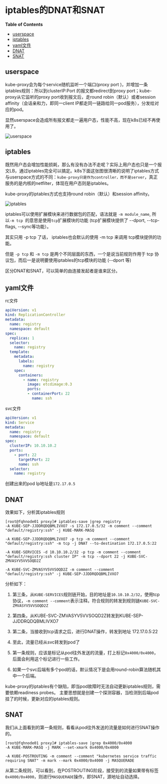 # iptables的DNAT和SNAT

**Table of Contents**
<!-- BEGIN MUNGE: GENERATED_TOC -->
  - [userspace](#userspace)
  - [iptables](#iptables)	
  - [yaml文件](#yaml文件)
  - [DNAT](#dnat)
  - [SNAT](#snat)

<!-- END MUNGE: GENERATED_TOC -->

## userspace
kube-proxy会为每个service随机监听一个端口(proxy port )，并增加一条iptables规则：所以到clusterIP:Port 的报文都redirect到proxy port；kube-proxy从它监听的proxy port收到报文后，走round robin（默认）或者session affinity（会话亲和力，即同一client IP都走同一链路给同一pod服务），分发给对应的pod。

显然userspace会造成所有报文都走一遍用户态，性能不高，现在k8s已经不再使用了。

![userspace](https://github.com/Kevin-fqh/learning-k8s-source-code/blob/master/images/userspace.png)

## iptables
既然用户态会增加性能损耗，那么有没有办法不走呢？实际上用户态也只是一个报文LB，通过iptables完全可以搞定。k8s下面这张图很清晰的说明了iptables方式与userspace方式的不同：`kube-proxy只是作为controller，而不是server`，真正服务的是内核的netfilter，体现在用户态则是iptables。

kube-proxy的iptables方式也支持round robin（默认）和session affinity。

![iptables](https://github.com/Kevin-fqh/learning-k8s-source-code/blob/master/images/iptables.png)

iptables可以使用扩展模块来进行数据包的匹配，语法就是 `-m module_name`, 所以`-m tcp `的意思是使用`tcp`扩展模块的功能 (tcp扩展模块提供了 --dport, --tcp-flags, --sync等功能）。

其实只用 -p tcp 了话， iptables也会默认的使用 -m tcp 来调用 tcp模块提供的功能。

但是 `-p tcp` 和 `-m tcp` 是两个不同层面的东西，一个是说当前规则作用于 tcp 协议包，而后一是说明要使用iptables的tcp模块的功能 (--dport 等)

区分DNAT和SNAT，可以简单的由连接发起者是谁来区分。

## yaml文件
rc文件
```yaml
apiVersion: v1
kind: ReplicationController
metadata:
  name: registry
  namespace: default
spec:
  replicas: 1
  selector:
    name: registry
  template:
    metadata:
      labels:
        name: registry
    spec:
      containers:
        - name: registry
          image: etcdimage:0.3
          ports:
          - containerPort: 22
            name: ssh
```

svc文件
```yaml
apiVersion: v1
kind: Service
metadata:
  name: registry
  namespace: default
spec:
  clusterIP: 10.10.10.2
  ports:
    - port: 22
      targetPort: 22
      name: ssh
  selector:
    name: registry
```

创建出来的pod Ip地址是`172.17.0.5`

## DNAT
效果如下，分析其iptables规则
```shell
[root@fqhnode01 proxy]# iptables-save |grep registry
-A KUBE-SEP-JJDDRQDQBMLIVXO7 -s 172.17.0.5/32 -m comment --comment "default/registry:ssh" -j KUBE-MARK-MASQ

-A KUBE-SEP-JJDDRQDQBMLIVXO7 -p tcp -m comment --comment "default/registry:ssh" -m tcp -j DNAT --to-destination 172.17.0.5:22

-A KUBE-SERVICES -d 10.10.10.2/32 -p tcp -m comment --comment "default/registry:ssh cluster IP" -m tcp --dport 22 -j KUBE-SVC-ZMVASYV5VVSOQD2Z

-A KUBE-SVC-ZMVASYV5VVSOQD2Z -m comment --comment "default/registry:ssh" -j KUBE-SEP-JJDDRQDQBMLIVXO7
```

分析如下：
1. 第三条，从`KUBE-SERVICES`规则链开始，目的地址是`10.10.10.2/32`，使用tcp协议，`-m comment --comment`表示注释。符合规则的转发到规则链`KUBE-SVC-ZMVASYV5VVSOQD2Z`

2. 第四条，从KUBE-SVC-ZMVASYV5VVSOQD2Z转发到KUBE-SEP-JJDDRQDQBMLIVXO7

3. 第二条，当接收到tcp请求之后，进行DNAT操作，转发到地址 172.17.0.5:22

4. 至此，流量已经从svc转发到pod了

5. 第一条规则，应该是标记从pod往外发送的流量，打上标记`0x4000/0x4000`，后面会利用这个标记进行一些工作。

6. 如果一个svc后端有多个pod的话，默认情况下是会用round-robin算法随机其中一个后端。


kube-proxy的iptables有个缺陷，即当pod故障时无法自动更新iptables规则，需要依赖readiness probes。 主要思想就是创建一个探测容器，当检测到后端pod挂了的时候，更新对应的iptables规则。


## SNAT
我们从上面看到的第一条规则，看看从pod往外发送的流量是如何进行SNAT操作的。
```shell
[root@fqhnode01 proxy]# iptables-save |grep 0x4000/0x4000
-A KUBE-MARK-MASQ -j MARK --set-xmark 0x4000/0x4000

-A KUBE-POSTROUTING -m comment --comment "kubernetes service traffic requiring SNAT" -m mark --mark 0x4000/0x4000 -j MASQUERADE
```
从第二条规则，可以看到，在POSTROUTING阶段，接受到的流量如果带有标签`0x4000/0x4000`，则进行`MASQUERADE`操作，即SNAT，源地址自动选择。